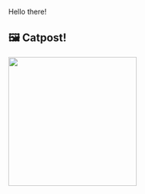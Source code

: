 Hello there!



## 🖼️ Catpost!

<sub>
    <img src="https://cdn2.thecatapi.com/images/MjA1MTUwOQ.jpg" height="256">
</sub>


